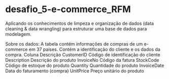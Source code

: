 # desafio_5-e-commerce_RFM
Aplicando os conhecimentos de limpeza e organização de dados
(data cleaning & data wrangling) para estruturar uma base de
dados para modelagem.

Sobre os dados:
A tabela contém informações de compras de um e-commerce em 37 países. Contém a
identificação do cliente e os dados da compra.
Coluna Descrição
CustomerID Código de identificação do cliente
Description Descrição do produto
InvoiceNo Código da fatura
StockCode Código de estoque do produto
Quantity Quantidade do produto
InvoiceDate Data do faturamento (compra)
UnitPrice Preço unitário do produto

